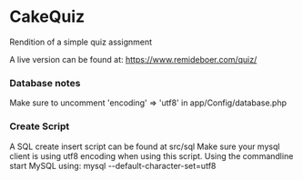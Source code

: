 # CakeQuiz
Rendition of a simple quiz assignment

A live version can be found at: https://www.remideboer.com/quiz/

### Database notes
Make sure to uncomment 'encoding' => 'utf8' in app/Config/database.php

### Create Script
A SQL create insert script can be found at src/sql
Make sure your mysql client is using utf8 encoding when using this script.
Using the commandline start MySQL using: mysql --default-character-set=utf8 